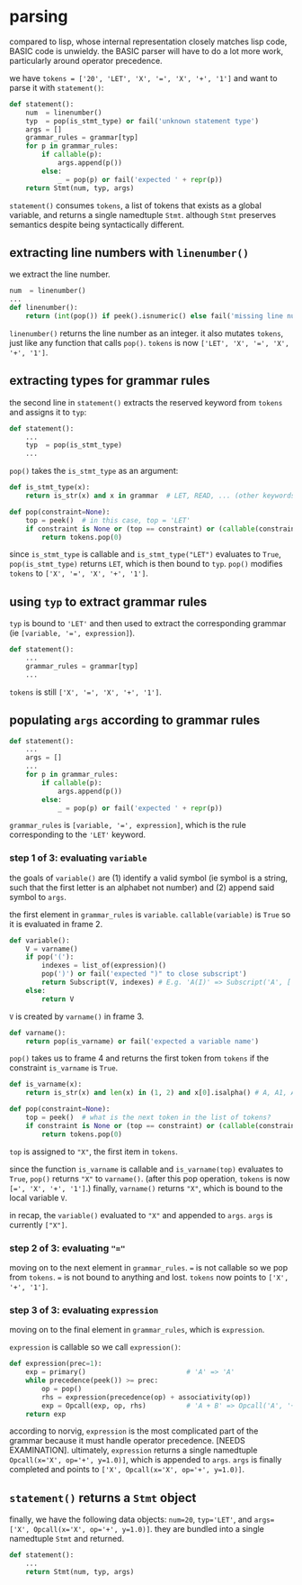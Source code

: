 # parsing
compared to lisp, whose internal representation closely matches lisp code, BASIC code is unwieldy. the BASIC parser will have to do a lot more work, particularly around operator precedence. 

we have `tokens = ['20', 'LET', 'X', '=', 'X', '+', '1']` and want to parse it with `statement()`:
```python
def statement():
    num  = linenumber()
    typ  = pop(is_stmt_type) or fail('unknown statement type')
    args = []
    grammar_rules = grammar[typ]
    for p in grammar_rules:
        if callable(p):
            args.append(p())
        else:
            _ = pop(p) or fail('expected ' + repr(p))
    return Stmt(num, typ, args)
```
`statement()` consumes `tokens`, a list of tokens that exists as a global variable, and returns a single namedtuple `Stmt`. although `Stmt` preserves semantics despite being syntactically different.

## extracting line numbers with `linenumber()`
we extract the line number.
```python
num  = linenumber()
...
def linenumber():    
    return (int(pop()) if peek().isnumeric() else fail('missing line number'))
```
`linenumber()` returns the line number as an integer. it also mutates `tokens`, just like any function that calls `pop()`. `tokens` is now `['LET', 'X', '=', 'X', '+', '1']`.

## extracting types for grammar rules
the second line in `statement()` extracts the reserved keyword from `tokens` and assigns it to `typ`:
```python
def statement():
    ...
    typ  = pop(is_stmt_type)
    ...
```
`pop()` takes the `is_stmt_type` as an argument:
```python
def is_stmt_type(x):  
    return is_str(x) and x in grammar  # LET, READ, ... (other keywords include `READ`, `GOTO`, `FOR`, `STOP`, etc, there are 15 keywords known by the interpreter.)

def pop(constraint=None):
    top = peek()  # in this case, top = 'LET'
    if constraint is None or (top == constraint) or (callable(constraint) and constraint(top)):
        return tokens.pop(0)
```
since `is_stmt_type` is callable and `is_stmt_type("LET")` evaluates to `True`, `pop(is_stmt_type)` returns `LET`, which is then bound to `typ`. `pop()` modifies `tokens` to `['X', '=', 'X', '+', '1']`.

## using `typ` to extract grammar rules
`typ` is bound to `'LET'` and then used to extract the corresponding grammar (ie `[variable, '=', expression]`).

```python
def statement():
    ...
    grammar_rules = grammar[typ]
    ...
```
`tokens` is still `['X', '=', 'X', '+', '1']`. 

## populating `args` according to grammar rules
```python
def statement():
    ...
    args = []
    ...
    for p in grammar_rules:
        if callable(p):
            args.append(p())
        else:
            _ = pop(p) or fail('expected ' + repr(p))
```
`grammar_rules` is `[variable, '=', expression]`, which is the rule corresponding to the `'LET'` keyword.


### step 1 of 3: evaluating `variable`
the goals of `variable()` are (1) identify a valid symbol (ie symbol is a string, such that the first letter is an alphabet not number) and (2) append said symbol to `args`. 

the first element in `grammar_rules` is `variable`. `callable(variable)` is `True` so it is evaluated in frame 2.
```python
def variable(): 
    V = varname()
    if pop('('):
        indexes = list_of(expression)()
        pop(')') or fail('expected ")" to close subscript')
        return Subscript(V, indexes) # E.g. 'A(I)' => Subscript('A', ['I'])
    else: 
        return V  
```  
`V` is created by `varname()` in frame 3.
```python
def varname():       
    return pop(is_varname) or fail('expected a variable name')
```
`pop()` takes us to frame 4 and returns the first token from `tokens` if the constraint `is_varname` is `True`. 
```python
def is_varname(x):
    return is_str(x) and len(x) in (1, 2) and x[0].isalpha() # A, A1, A2, B, ...

def pop(constraint=None):
    top = peek()  # what is the next token in the list of tokens?
    if constraint is None or (top == constraint) or (callable(constraint) and constraint(top)):
        return tokens.pop(0)
```
`top` is assigned to `"X"`, the first item in `tokens`. 

since the function `is_varname` is callable and `is_varname(top)` evaluates to `True`, `pop()` returns `"X"` to `varname()`. (after this pop operation, `tokens` is now `[=', 'X', '+', '1']`.) finally, `varname()` returns `"X"`, which is bound to the local variable `V`.

in recap, the `variable()` evaluated to `"X"` and appended to `args`. `args` is currently `["X"]`.

### step 2 of 3: evaluating `"="`

moving on to the next element in `grammar_rules`. `=` is not callable so we pop from `tokens`. `=` is not bound to anything and lost. `tokens` now points to `['X', '+', '1']`.

### step 3 of 3: evaluating `expression`
moving on to the final element in `grammar_rules`, which is `expression`. 

`expression` is callable so we call `expression()`:
```python
def expression(prec=1): 
    exp = primary()                         # 'A' => 'A'
    while precedence(peek()) >= prec:
        op = pop()
        rhs = expression(precedence(op) + associativity(op))
        exp = Opcall(exp, op, rhs)          # 'A + B' => Opcall('A', '+', 'B')
    return exp
```
according to norvig, `expression` is the most complicated part of the grammar because it must handle operator precedence. [NEEDS EXAMINATION]. ultimately, `expression` returns a single namedtuple `Opcall(x='X', op='+', y=1.0)]`, which is appended to `args`. `args` is finally completed and points to `['X', Opcall(x='X', op='+', y=1.0)]`.

## `statement()` returns a `Stmt` object
finally, we have the following data objects: `num=20`, `typ='LET'`, and `args=['X', Opcall(x='X', op='+', y=1.0)]`. they are bundled into a single namedtuple `Stmt` and returned.
```python
def statement():
    ...
    return Stmt(num, typ, args)
```
